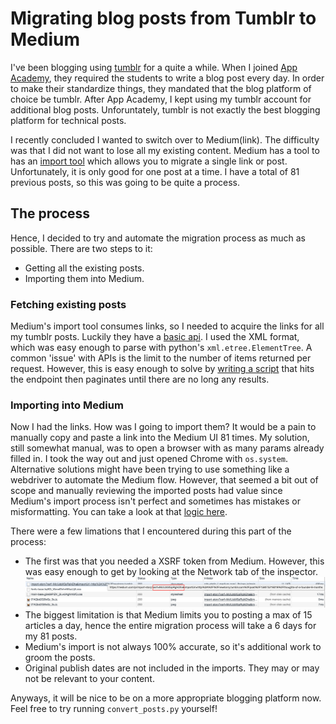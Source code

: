 # Migrating blog posts from Tumblr to Medium

I've been blogging using [tumblr](http://newtonry.tumblr.com/) for a quite a while. When I joined [App Academy](https://www.appacademy.io/), they required the students to write a blog post every day. In order to make their standardize things, they mandated that the blog platform of choice be tumblr. After App Academy, I kept using my tumblr account for additional blog posts. Unforuntately, tumblr is not exactly the best blogging platform for technical posts.

I recently concluded I wanted to switch over to Medium(link). The difficulty was that I did not want to lose all my existing content. Medium has a tool to has an [import tool](https://medium.com/@Medium/import-all-the-things-578c8f9016f6) which allows you to migrate a single link or post. Unfortunately, it is only good for one post at a time. I have a total of 81 previous posts, so this was going to be quite a process.

## The process
Hence, I decided to try and automate the migration process as much as possible. There are two steps to it:
- Getting all the existing posts.
- Importing them into Medium.


### Fetching existing posts
Medium's import tool consumes links, so I needed to acquire the links for all my tumblr posts. Luckily they have a [basic api](https://www.tumblr.com/docs/en/api/v1). I used the XML format, which was easy enough to parse with python's `xml.etree.ElementTree`. A common 'issue' with APIs is the limit to the number of items returned per request. However, this is easy enough to solve by [writing a script](tumblr_read.py) that hits the endpoint then paginates until there are no long any results.

### Importing into Medium
Now I had the links. How was I going to import them? It would be a pain to manually copy and paste a link into the Medium UI 81 times. My solution, still somewhat manual, was to open a browser with as many params already filled in. I took the way out and just opened Chrome with `os.system`. Alternative solutions might have been trying to use something like a webdriver to automate the Medium flow. However, that seemed a bit out of scope and manually reviewing the imported posts had value since Medium's import process isn't perfect and sometimes has mistakes or misformatting. You can take a look at that [logic here](medium_import.py).

There were a few limations that I encountered during this part of the process:
- The first was that you needed a XSRF token from Medium. However, this was easy enough to get by looking at the Network tab of the inspector.
![xsrf](images/xsrf_token.png)
- The biggest limitation is that Medium limits you to posting a max of 15 articles a day, hence the entire migration process will take a 6 days for my 81 posts.
- Medium's import is not always 100% accurate, so it's additional work to groom the posts.
- Original publish dates are not included in the imports. They may or may not be relevant to your content.

Anyways, it will be nice to be on a more appropriate blogging platform now. Feel free to try running `convert_posts.py` yourself!
